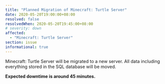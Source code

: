 ```yaml
---
title: "Planned Migration of Minecraft: Turtle Server"
date: 2020-05-20T19:00:00+08:00
resolved: false
resolvedWhen: 2020-05-20T19:45:00+08:00
# severity: down
affected:
  - "Minecraft: Turtle Server"
section: issue
informational: true
---
```


Minecraft: Turtle Server will be migrated to a new server. All data including everything stored in the SQL database will be moved.

**Expected downtime is around 45 minutes.**
